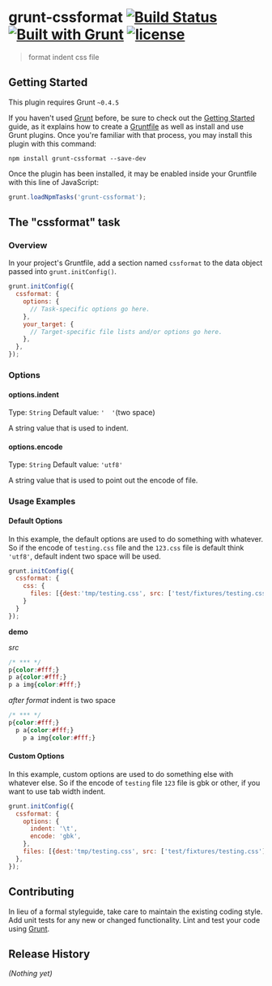 # grunt-cssformat [![Build Status](https://travis-ci.org/yanhaijing/grunt-cssformat.svg?branch=master)](https://travis-ci.org/yanhaijing/grunt-cssformat) [![Built with Grunt](https://cdn.gruntjs.com/builtwith.png)](http://gruntjs.com/) [![license](http://img.shields.io/npm/l/express.svg)](https://github.com/yanhaijing/grunt-cssformat/blob/master/LICENSE-MIT)

> format indent css file

## Getting Started
This plugin requires Grunt `~0.4.5`

If you haven't used [Grunt](http://gruntjs.com/) before, be sure to check out the [Getting Started](http://gruntjs.com/getting-started) guide, as it explains how to create a [Gruntfile](http://gruntjs.com/sample-gruntfile) as well as install and use Grunt plugins. Once you're familiar with that process, you may install this plugin with this command:

```shell
npm install grunt-cssformat --save-dev
```

Once the plugin has been installed, it may be enabled inside your Gruntfile with this line of JavaScript:

```js
grunt.loadNpmTasks('grunt-cssformat');
```

## The "cssformat" task

### Overview
In your project's Gruntfile, add a section named `cssformat` to the data object passed into `grunt.initConfig()`.

```js
grunt.initConfig({
  cssformat: {
    options: {
      // Task-specific options go here.
    },
    your_target: {
      // Target-specific file lists and/or options go here.
    },
  },
});
```

### Options

#### options.indent
Type: `String`
Default value: `'  '`(two space)

A string value that is used to indent.

#### options.encode
Type: `String`
Default value: `'utf8'`

A string value that is used to point out the encode of file.

### Usage Examples

#### Default Options
In this example, the default options are used to do something with whatever. So if the encode of `testing.css` file and the `123.css` file is default think `'utf8'`, default indent two space will be used.

```js
grunt.initConfig({
  cssformat: {
    css: {
      files: [{dest:'tmp/testing.css', src: ['test/fixtures/testing.css']}]
    }
  }
});
```
**demo**

*src*

```css
/* *** */
p{color:#fff;}
p a{color:#fff;}
p a img{color:#fff;}
```

*after format*
indent is two space

```css
/* *** */
p{color:#fff;}
  p a{color:#fff;}
    p a img{color:#fff;}
```

#### Custom Options
In this example, custom options are used to do something else with whatever else. So if the encode of `testing` file  `123` file is gbk or other, if you want to use tab width indent.

```js
grunt.initConfig({
  cssformat: {
    options: {
      indent: '\t',
      encode: 'gbk',
    },
    files: [{dest:'tmp/testing.css', src: ['test/fixtures/testing.css']}]
  },
});
```

## Contributing
In lieu of a formal styleguide, take care to maintain the existing coding style. Add unit tests for any new or changed functionality. Lint and test your code using [Grunt](http://gruntjs.com/).

## Release History
_(Nothing yet)_
